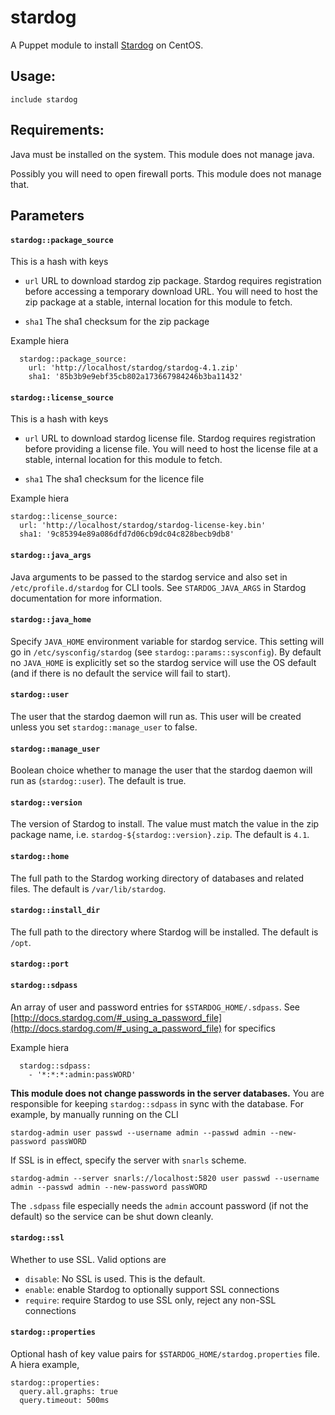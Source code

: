 # stardog

A Puppet module to install [Stardog](http://stardog.com) on CentOS.


## Usage:

    include stardog

## Requirements:

Java must be installed on the system. This module does not manage java.

Possibly you will need to open firewall ports. This module does not manage that.

## Parameters

#### `stardog::package_source`

This is a hash with keys

- `url` URL to download stardog zip package. Stardog requires registration
before accessing a temporary download URL. You will need to host the zip
package at a stable, internal location for this module to fetch.

- `sha1` The sha1 checksum for the zip package

Example hiera

      stardog::package_source:
        url: 'http://localhost/stardog/stardog-4.1.zip'
        sha1: '85b3b9e9ebf35cb802a173667984246b3ba11432'

#### `stardog::license_source`

This is a hash with keys

- `url` URL to download stardog license file. Stardog requires registration
before providing a license file. You will need to host the license
file at a stable, internal location for this module to fetch.

- `sha1` The sha1 checksum for the licence file

Example hiera

    stardog::license_source:
      url: 'http://localhost/stardog/stardog-license-key.bin'
      sha1: '9c85394e89a086dfd7d06cb9dc04c828becb9db8'


#### `stardog::java_args`

Java arguments to be passed to the stardog service and also set in
`/etc/profile.d/stardog` for CLI tools. See `STARDOG_JAVA_ARGS` in
Stardog documentation for more information.

#### `stardog::java_home`

Specify `JAVA_HOME` environment variable for stardog service. This
setting will go in `/etc/sysconfig/stardog` (see
`stardog::params::sysconfig`). By default no `JAVA_HOME` is explicitly
set so the stardog service will use the OS default (and if there is no
default the service will fail to start).

#### `stardog::user`

The user that the stardog daemon will run as. This user will be created
unless you set `stardog::manage_user` to false.

#### `stardog::manage_user`

Boolean choice whether to manage the user that the stardog daemon will
run as (`stardog::user`). The default is true.

#### `stardog::version`

The version of Stardog to install. The value must match the value in the
zip package name, i.e. `stardog-${stardog::version}.zip`. The default is
`4.1`.

#### `stardog::home`

The full path to the Stardog working directory of databases and related
files. The default is `/var/lib/stardog`.

#### `stardog::install_dir`

The full path to the directory where Stardog will be installed. The default is
`/opt`.

#### `stardog::port`

#### `stardog::sdpass`

An array of user and password entries for `$STARDOG_HOME/.sdpass`. See
[http://docs.stardog.com/#_using_a_password_file](http://docs.stardog.com/#_using_a_password_file)
for specifics

Example hiera

      stardog::sdpass:
        - '*:*:*:admin:passWORD'

**This module does not change passwords in the server databases.** You
are responsible for keeping  `stardog::sdpass` in sync with the
database. For example, by manually running on the CLI

    stardog-admin user passwd --username admin --passwd admin --new-password passWORD

If SSL is in effect, specify the server with `snarls` scheme.

    stardog-admin --server snarls://localhost:5820 user passwd --username admin --passwd admin --new-password passWORD
    
The `.sdpass` file especially needs the `admin` account password (if not
the default) so the service can be shut down cleanly.

#### `stardog::ssl`

Whether to use SSL. Valid options are 

- `disable`: No SSL is used. This is the default.
- `enable`: enable Stardog to optionally support SSL connections
- `require`: require Stardog to use SSL only, reject any non-SSL connections

#### `stardog::properties`

Optional hash of key value pairs for `$STARDOG_HOME/stardog.properties`
file. A hiera example,

    stardog::properties:
      query.all.graphs: true
      query.timeout: 500ms
